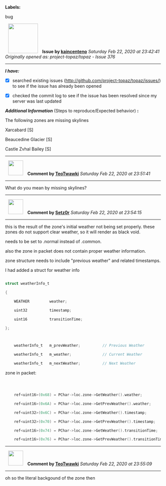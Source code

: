 **Labels:**

bug



<a href="https://github.com/kaincenteno"><img src="https://avatars3.githubusercontent.com/u/26943220?v=4" width="96" height="96" hspace="10"></img></a> **Issue by [kaincenteno](https://github.com/kaincenteno)**
_Saturday Feb 22, 2020 at 23:42:41_
_Originally opened as: project-topaz/topaz - Issue 376_

----

<!-- place 'x' mark between square [] brackets to checkmark box -->
**_I have:_**

- [x] searched existing issues (http://github.com/project-topaz/topaz/issues/) to see if the issue has already been opened
- [x] checked the commit log to see if the issue has been resolved since my server was last updated

**_Additional Information_** (Steps to reproduce/Expected behavior) **:** 

The following zones are missing skylines
Xarcabard [S]
Beaucedine Glacier [S]
Castle Zvhal Bailey [S]


----
<a href="https://github.com/TeoTwawki"><img src="https://avatars0.githubusercontent.com/u/6871475?v=4" width="48" height="48" hspace="10"></img></a> **Comment by [TeoTwawki](https://github.com/TeoTwawki)**
_Saturday Feb 22, 2020 at 23:51:41_

----

What do you mean by missing skylines?


----
<a href="https://github.com/Setz0r"><img src="https://avatars0.githubusercontent.com/u/3248222?v=4" width="48" height="48" hspace="10"></img></a> **Comment by [Setz0r](https://github.com/Setz0r)**
_Saturday Feb 22, 2020 at 23:54:15_

----

this is the result of the zone's initial weather not being set properly.  these zones do not support clear weather, so it will render as black void.

needs to be set to .normal instead of .common.

also the zone in packet does not contain proper weather information.

zone structure needs to include "previous weather" and related timestamps.  

I had added a struct for weather info
```c
struct weatherInfo_t
{
    WEATHER         weather;
    uint32          timestamp;
    uint16          transitionTime;
};

    weatherInfo_t   m_prevWeather;          // Previous Weather
    weatherInfo_t   m_weather;              // Current Weather
    weatherInfo_t   m_nextWeather;          // Next Weather
```
zone in packet:
```c

    ref<uint16>(0x68) = PChar->loc.zone->GetWeather().weather;
    ref<uint16>(0x6A) = PChar->loc.zone->GetPrevWeather().weather;
    ref<uint32>(0x6C) = PChar->loc.zone->GetWeather().timestamp;
    ref<uint32>(0x70) = PChar->loc.zone->GetPrevWeather().timestamp;
    ref<uint16>(0x74) = PChar->loc.zone->GetWeather().transitionTime;
    ref<uint16>(0x76) = PChar->loc.zone->GetPrevWeather().transitionTime;
```



----
<a href="https://github.com/TeoTwawki"><img src="https://avatars0.githubusercontent.com/u/6871475?v=4" width="48" height="48" hspace="10"></img></a> **Comment by [TeoTwawki](https://github.com/TeoTwawki)**
_Saturday Feb 22, 2020 at 23:55:09_

----

oh so the literal backgound of the zone then
